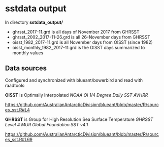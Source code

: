 # sstdata output



In directory **sstdata_output/**

* ghrsst_2017-11.grd is all days of November 2017 from GHRSST
* ghrsst_2002_2017-11-26.grd is all 26-November days from GHRSST 
* oisst_1982_2017-11.grd is all November days from OISST (since 1982)
* oisst_monthly_1982_2017-11.grd is the OISST days summarized to monthly values 

## Data sources

Configured and synchronized with blueant/bowerbird and read with raadtools: 

**OISST** is Optimally Interpolated  *NOAA OI 1/4 Degree Daily SST AVHRR*

https://github.com/AustralianAntarcticDivision/blueant/blob/master/R/sources_sst.R#L4


**GHRSST** is Group for High Resolution Sea Surface Temperature  *GHRSST Level 4 MUR Global Foundation SST v4.1*

https://github.com/AustralianAntarcticDivision/blueant/blob/master/R/sources_sst.R#L69


